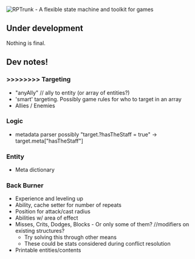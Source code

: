 ![RPTrunk - A flexible state machine and toolkit for games](https://github.com/pyrus-io/RPTrunk/blob/master/Logo/logo.png)

## Under development
Nothing is final.

## Dev notes!

### >>>>>>>> Targeting
- "anyAlly" // ally to entity (or array of entities?)
- 'smart' targeting. Possibly game rules for who to target in an array
- Allies / Enemies

### Logic
- metadata parser possibly "target.?hasTheStaff = true" -> target.meta["hasTheStaff"]
 
### Entity
- Meta dictionary






### Back Burner
- Experience and leveling up
- Ability, cache setter for number of repeats
- Position for attack/cast radius
- Abilities w/ area of effect
- Misses, Crits, Dodges, Blocks - Or only some of them? //modifiers on existing structures?
    - Try solving this through other means
    - These could be stats considered during conflict resolution
- Printable entities/contents
